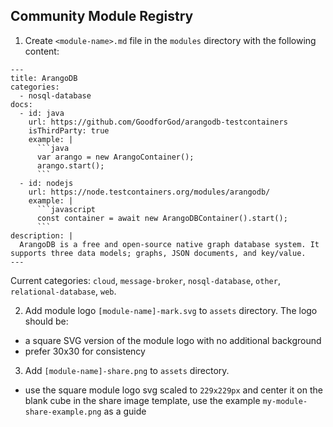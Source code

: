 ## Community Module Registry

1. Create `<module-name>.md` file in the `modules` directory with the following content:

```
---
title: ArangoDB
categories:
  - nosql-database
docs:
  - id: java
    url: https://github.com/GoodforGod/arangodb-testcontainers
    isThirdParty: true
    example: |
      ```java
      var arango = new ArangoContainer();
      arango.start();
      ```
  - id: nodejs
    url: https://node.testcontainers.org/modules/arangodb/
    example: |
      ```javascript
      const container = await new ArangoDBContainer().start();
      ```
description: |
  ArangoDB is a free and open-source native graph database system. It supports three data models; graphs, JSON documents, and key/value.
---
```

Current categories: `cloud`, `message-broker`, `nosql-database`, `other`, `relational-database`, `web`.

2. Add module logo `[module-name]-mark.svg` to `assets` directory. The logo should be:
* a square SVG version of the module logo with no additional background
* prefer 30x30 for consistency

3. Add `[module-name]-share.png` to `assets` directory. 
* use the square module logo svg scaled to `229x229px` and center it on the blank cube in the share image template, 
use the example `my-module-share-example.png` as a guide
